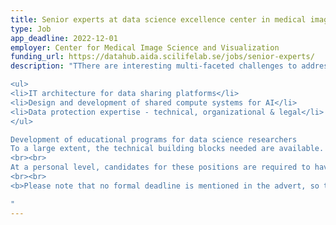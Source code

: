 ```yaml
---
title: Senior experts at data science excellence center in medical imaging
type: Job
app_deadline: 2022-12-01
employer: Center for Medical Image Science and Visualization
funding_url: https://datahub.aida.scilifelab.se/jobs/senior-experts/
description: "TThere are interesting multi-faceted challenges to address, mapping to a spectrum of technical competences which we believe a combination of two additional experts is suitable for, in addition to our current team.

<ul>
<li>IT architecture for data sharing platforms</li>
<li>Design and development of shared compute systems for AI</li>
<li>Data protection expertise - technical, organizational & legal</li>
</ul>

Development of educational programs for data science researchers
To a large extent, the technical building blocks needed are available. These roles are expected to - using a deep technical understanding - address the strategic design challenges regarding technical systems, organizations, and workflows, to set a new standard for use of medical data in computer science research.
<br><br>
At a personal level, candidates for these positions are required to have high social competence and a pragmatic mindset. They must have an ability to deal with highly complex problems and a wide range of tasks. A can-do attitude is important, as well as an enthusiasm for quickly learning.
<br><br>
<b>Please note that no formal deadline is mentioned in the advert, so the given deadline is approximate. Please apply ASAP.</b>

"
---
```

